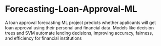 # Forecasting-Loan-Approval-ML
A loan approval forecasting ML project predicts whether applicants will get loan approval using their personal and financial data. Models like decision trees and SVM automate lending decisions, improving accuracy, fairness, and efficiency for financial institutions
